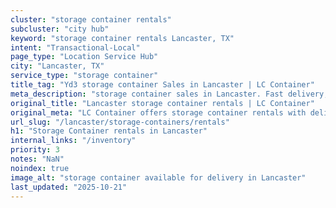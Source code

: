 ```yaml
---
cluster: "storage container rentals"
subcluster: "city hub"
keyword: "storage container rentals Lancaster, TX"
intent: "Transactional-Local"
page_type: "Location Service Hub"
city: "Lancaster, TX"
service_type: "storage container"
title_tag: "Yd3 storage container Sales in Lancaster | LC Container"
meta_description: "storage container sales in Lancaster. Fast delivery, competitive pricing. Serving storage containers area. Quote ID: WQY. Call (214) 524-4168 for your free quote today."
original_title: "Lancaster storage container rentals | LC Container"
original_meta: "LC Container offers storage container rentals with delivery in Lancaster, TX. Local. Fast quotes. Since 2003."
url_slug: "/lancaster/storage-containers/rentals"
h1: "Storage Container rentals in Lancaster"
internal_links: "/inventory"
priority: 3
notes: "NaN"
noindex: true
image_alt: "storage container available for delivery in Lancaster"
last_updated: "2025-10-21"
---
```


<!-- TODO: Add unique city/inventory copy, images, and internal links here. -->
